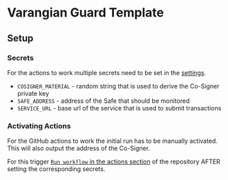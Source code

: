 # Varangian Guard Template

## Setup

### Secrets

For the actions to work multiple secrets need to be set in the [settings](/settings/secrets/actions).

- `COSIGNER_MATERIAL` - random string that is used to derive the Co-Signer private key
- `SAFE_ADDRESS` - address of the Safe that should be monitored
- `SERVICE_URL` - base url of the service that is used to submit transactions


### Activating Actions

For the GitHub actions to work the initial run has to be manually activated. This will also output the address of the Co-Signer.

For this trigger [`Run workflow` in the actions section](/actions/workflows/cosigner.yml) of the repository AFTER setting the corresponding secrets.